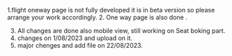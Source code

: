 1.flight oneway page is not fully developed it is in beta version so please arrange your work accordingly.
2. One way page is also done .

3. All changes are done also mobile view, still working on Seat boking part.
4.  changes on 1/08/2023 and upload on it.
5.  major chenges and add file on 22/08/2023.
